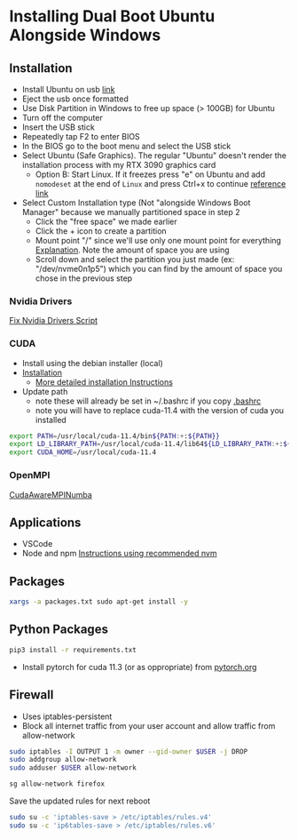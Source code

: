 # Installing Dual Boot Ubuntu Alongside Windows

## Installation
- Install Ubuntu on usb [link](https://ubuntu.com/tutorials/create-a-usb-stick-on-windows#1-overview)
- Eject the usb once formatted
- Use Disk Partition in Windows to free up space (> 100GB) for Ubuntu
- Turn off the computer
- Insert the USB stick
- Repeatedly tap F2 to enter BIOS
- In the BIOS go to the boot menu and select the USB stick
- Select Ubuntu (Safe Graphics). The regular "Ubuntu" doesn't render the installation process with my RTX 3090 graphics card
  - Option B: Start Linux. If it freezes press "e" on Ubuntu and add `nomodeset` at the end of `Linux` and press Ctrl+x to continue [reference link](https://itsfoss.com/fix-ubuntu-freezing/)
- Select Custom Installation type (Not "alongside Windows Boot Manager" because we manually partitioned space in step 2
  - Click the "free space" we made earlier
  - Click the + icon to create a partition
  - Mount point "/" since we'll use only one mount point for everything [Explanation](https://askubuntu.com/questions/21719/how-large-should-i-make-root-home-and-swap-partitions). Note the amount of space you are using
  - Scroll down and select the partition you just made (ex: "/dev/nvme0n1p5") which you can find by the amount of space you chose in the previous step


### Nvidia Drivers
[Fix Nvidia Drivers Script](git@github.com:djsamseng/fix_nvidia_drivers.git)
###
### CUDA
- Install using the debian installer (local)
- [Installation](https://developer.nvidia.com/cuda-11-4-0-download-archive?target_os=Linux&target_arch=x86_64&Distribution=Ubuntu&target_version=20.04&target_type=deb_local)
   - [More detailed installation Instructions](https://docs.nvidia.com/cuda/cuda-quick-start-guide/index.html#ubuntu-x86_64-deb)
- Update path
  - note these will already be set in ~/.bashrc if you copy [.bashrc](https://github.com/djsamseng/cheat_sheet/blob/main/.bashrc)
  - note you will have to replace cuda-11.4 with the version of cuda you installed
```bash
export PATH=/usr/local/cuda-11.4/bin${PATH:+:${PATH}}
export LD_LIBRARY_PATH=/usr/local/cuda-11.4/lib64${LD_LIBRARY_PATH:+:${LD_LIBRARY_PATH}}
export CUDA_HOME=/usr/local/cuda-11.4
```
### OpenMPI
[CudaAwareMPINumba](https://github.com/djsamseng/CudaAwareMPINumba)

## Applications
- VSCode
- Node and npm [Instructions using recommended nvm](https://docs.npmjs.com/downloading-and-installing-node-js-and-npm)

## Packages
```bash
xargs -a packages.txt sudo apt-get install -y
```

## Python Packages
```bash
pip3 install -r requirements.txt
```
- Install pytorch for cuda 11.3 (or as oppropriate) from [pytorch.org](https://pytorch.org/)

## Firewall
- Uses iptables-persistent
- Block all internet traffic from your user account and allow traffic from allow-network
```bash
sudo iptables -I OUTPUT 1 -m owner --gid-owner $USER -j DROP
sudo addgroup allow-network
sudo adduser $USER allow-network
```
```bash
sg allow-network firefox
```

Save the updated rules for next reboot
```bash
sudo su -c 'iptables-save > /etc/iptables/rules.v4'
sudo su -c 'ip6tables-save > /etc/iptables/rules.v6'
```